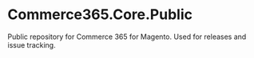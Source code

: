 # Commerce365.Core.Public
Public repository for Commerce 365 for Magento. Used for releases and issue tracking.
